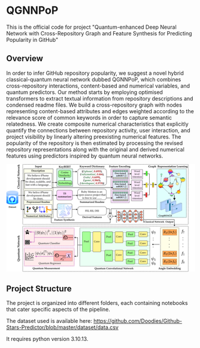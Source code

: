 # QGNNPoP

This is the official code for project "Quantum-enhanced Deep Neural Network with Cross-Repository Graph and Feature Synthesis for Predicting Popularity in GitHub"

## Overview

In order to infer GitHub repository popularity, we suggest a novel hybrid classical-quantum neural network dubbed QGNNPoP, which combines cross-repository interactions, content-based and numerical variables, and quantum predictors. Our method starts by employing optimised transformers to extract textual information from repository descriptions and condensed readme files. We build a cross-repository graph with nodes representing content-based attributes and edges weighted according to the relevance score of common keywords in order to capture semantic relatedness. We create composite numerical characteristics that explicitly quantify the connections between repository activity, user interaction, and project visibility by linearly altering preexisting numerical features. The popularity of the repository is then estimated by processing the revised repository representations along with the original and derived numerical features using predictors inspired by quantum neural networks.


![Alt text](arch.png)

## Project Structure

The project is organized into different folders, each containing notebooks that cater specific aspects of the pipeline.

The dataset used is available here: https://github.com/Doodies/Github-Stars-Predictor/blob/master/dataset/data.csv

It requires python version 3.10.13.




